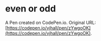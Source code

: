 # even or odd

A Pen created on CodePen.io. Original URL: [https://codepen.io/vjhall/pen/zYwgoOK](https://codepen.io/vjhall/pen/zYwgoOK).


